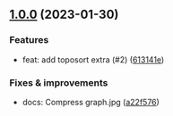 ## [1.0.0](https://github.com/qiwi-forks/toposort/compare/undefined...v1.0.0) (2023-01-30)

### Features
* feat: add toposort extra (#2) ([613141e](https://github.com/qiwi-forks/toposort/commit/613141e65d9d13d5e43f0077a8ed08f8077909b1))

### Fixes & improvements
* docs: Compress graph.jpg ([a22f576](https://github.com/qiwi-forks/toposort/commit/a22f576dd566828b390a07700275158bf511bd10))


